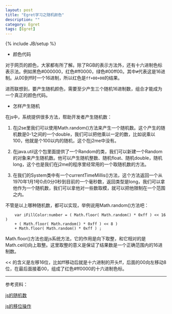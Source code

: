 ```yaml
---
layout: post
title: "Egret学习之随机颜色"
description: ""
category: Egret
tags: [Egret]
---
```

{% include JB/setup %}

 - 颜色代码

对于网页的颜色，大家都有所了解。除了RGB的表示方法外，还有十六进制色标表示法。例如黑色#000000，红色#ff0000，绿色#00ff00。其中`#`代表这是16进制。从00到ff时一个16进制，所以红色是`ff+00+00`的结果。

进而联想到，要产生随机颜色，需要至少产生三个随机16进制数，组合才能成为一个真正的颜色代码。

 - 怎样产生随机
 
 在js中，系统提供很多方法，帮助开发者产生随机数：

 1. 在j2se里我们可以使用Math.random()方法来产生一个随机数。这个产生的随机数是0-1之间的一个double，我们可以把他乘以一定的数，比如说乘以100，他就是个100以内的随机，这个在j2me中没有。 

 2. 在java.util这个包里面提供了一个Random的类，我们可以新建一个Random的对象来产生随机数。他可以产生随机整数、随机float、随机double，随机long，这个也是我们在j2me的程序里经常用的一个取随机数的方法。 
 
 3. 在我们的System类中有一个currentTimeMillis()方法，这个方法返回一个从1970年1月1号0点0分0秒到目前的一个毫秒数，返回类型是long，我们可以拿他作为一个随机数，我们可以拿他对一些数取模，就可以把他限制在一个范围之内。

不管是以上哪种随机数，都可以实现，举例说用Math.random()方法吧：

        var iFillColor:number = ( Math.floor( Math.random() * 0xff ) << 16 )
        + ( Math.floor( Math.random() * 0xff ) << 8 )
        + Math.floor( Math.random() * 0xff ) ;

Math.floor()方法也是js系统方法，它的作用是向下取整，和它相对的是Math.ceil()向上取整。这里取整的意义是保证了结果数是一个正确范围内的16进制数。

<< 的含义是左移16位，比如ff移动后就是十六进制的开头ff，后面的00向左移动8位，在最后面接着00，组成了红色#ff0000的十六进制色标。


----------


参考资料：

[js的随机数][1]

[js的移位操作][2]


  [1]: http://www.blogjava.net/cool2009/archive/2009/03/15/259882.html
  [2]: http://blog.csdn.net/chen_jp/article/details/8068448
